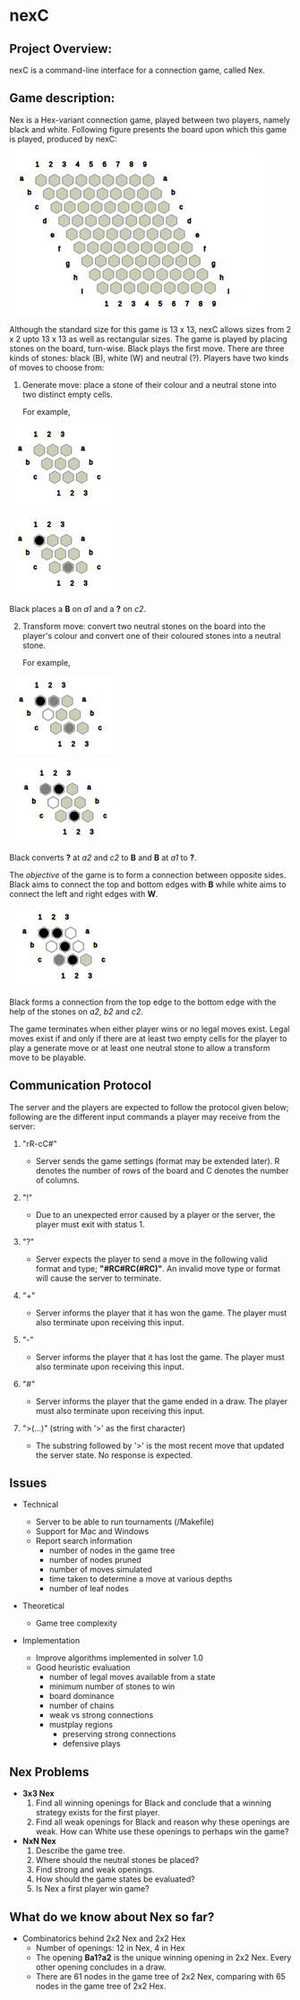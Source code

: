 # nexC

Project Overview:
------------------------------------------------------------
nexC is a command-line interface for a connection game, 
called Nex. 

Game description:
------------------------------------------------------------
Nex is a Hex-variant connection game, played between two 
players, namely black and white. Following figure 
presents the board upon which this game is played, 
produced by nexC:

![9x9Nex](./images/9x9nex.png)

Although the standard size for this game is 13 x 13, nexC
allows sizes from 2 x 2 upto 13 x 13 as well as rectangular
sizes. The game is played by placing stones on the board, 
turn-wise. Black plays the first move. There are three 
kinds of stones: black (B), white (W) and neutral (?). 
Players have two kinds of moves to choose from:
	
1. Generate move: place a stone of their colour and a 
	neutral stone into two distinct empty cells. 
	
	For example,


![3x3blank](./images/3x3blank.png)

![3x3genmove](./images/3x3genmove.png)

Black places a **B** on _a1_ and a **?** on _c2_.

2. Transform move: convert two neutral stones on the 
	board into the player's colour and convert one of 
	their coloured stones into a neutral stone. 
	
	For example,

![3x3transform1](./images/3x3transform1.png)

![3x3transform2](./images/3x3transform2.png)

Black converts **?** at _a2_ and _c2_ to **B** and **B** 
at _a1_ to **?**.
			   
The _objective_ of the game is to form a connection between
opposite sides. Black aims to connect the top and bottom
edges with **B** while white aims to connect the left and
right edges with **W**.

![3x3blackwin](./images/3x3blackwin.png)

Black forms a connection from the top edge to the bottom 
edge with the help of the stones on _a2_, _b2_ and _c2_.

The game terminates when either player wins or no legal
moves exist. Legal moves exist if and only if there are at least
two empty cells for the player to play a generate move or
at least one neutral stone to allow a transform move to
be playable.

Communication Protocol
------------------------------------------------------------
The server and the players are expected to follow the
protocol given below; following are the different input
commands a player may receive from the server:

1. "rR-cC#"

	* Server sends the game settings (format may be extended 
	later). R denotes the number of rows of the board and
	C denotes the number of columns.

2. "!"
	* Due to an unexpected error caused by a player or the
	server, the player must exit with status 1.

3. "?"
	* Server expects the player to send a move in the following
	valid format and type; **"#RC#RC(#RC)"**. An invalid move
	type or format will cause the server to terminate.

4. "+"
	* Server informs the player that it has won the game. The
	player must also terminate upon receiving this input.

5. "-"
	* Server informs the player that it has lost the game. The
	player must also terminate upon receiving this input.

6. "#"
	* Server informs the player that the game ended in a draw.
	The player must also terminate upon receiving this input.

7. ">(...)" (string with '>' as the first character)
	* The substring followed by '>' is the most recent move
	that updated the server state. No response is expected.

Issues
------------------------------------------------------------
* Technical
	* Server to be able to run tournaments (/Makefile)
	* Support for Mac and Windows
	* Report search information
		* number of nodes in the game tree
		* number of nodes pruned
		* number of moves simulated
		* time taken to determine a move at various
			depths
		* number of leaf nodes

* Theoretical
	* Game tree complexity

* Implementation
	* Improve algorithms implemented in solver 1.0
	* Good heuristic evaluation
		* number of legal moves available from a state
		* minimum number of stones to win
		* board dominance
		* number of chains
		* weak vs strong connections
		* mustplay regions 
			* preserving strong connections
			* defensive plays

Nex Problems
------------------------------------------------------------
* **3x3 Nex**
	1. Find all winning openings for Black and conclude that
		a winning strategy exists for the first player.
	2. Find all weak openings for Black and reason why these
		openings are weak. How can White use these openings
		to perhaps win the game?
* **NxN Nex**
	1. Describe the game tree.
	2. Where should the neutral stones be placed?
	3. Find strong and weak openings.
	4. How should the game states be evaluated?
	5. Is Nex a first player win game?

What do we know about Nex so far?
------------------------------------------------------------
* Combinatorics behind 2x2 Nex and 2x2 Hex
	* Number of openings: 12 in Nex, 4 in Hex
	* The opening **Ba1?a2** is the unique winning opening in
		2x2 Nex. Every other opening concludes in a draw.
	* There are 61 nodes in the game tree of 2x2 Nex, comparing 
		with 65 nodes in the game tree of 2x2 Hex.
